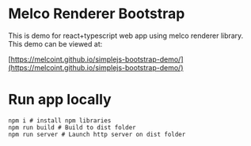 # Melco Renderer Bootstrap

This is demo for react+typescript web app using melco renderer library.  This demo can be viewed at:

[https://melcoint.github.io/simplejs-bootstrap-demo/](https://melcoint.github.io/simplejs-bootstrap-demo/)

# Run app locally

```
npm i # install npm libraries
npm run build # Build to dist folder
npm run server # Launch http server on dist folder

```
